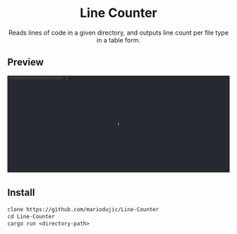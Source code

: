 <h1 align="center">Line Counter</h1>
<p align="center">Reads lines of code in a given directory, and outputs line count per file type in a table form.</p>

## Preview

<img src="/preview/preview.gif"/>

## Install

```
clone https://github.com/mariodujic/Line-Counter
cd Line-Counter
cargo run <directory-path>
```
